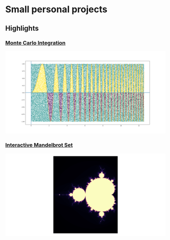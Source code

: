 # Small personal projects

## Highlights  

### [Monte Carlo Integration](monte_carlo_integration)

![monte carlo integration image](monte_carlo_integration/data/sin(x%5E2).png)

### [Interactive Mandelbrot Set](mandelbrot)

![mandelbrot image](mandelbrot/data/fig.png)